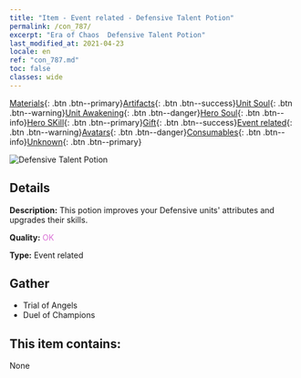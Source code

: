 ```yaml
---
title: "Item - Event related - Defensive Talent Potion"
permalink: /con_787/
excerpt: "Era of Chaos  Defensive Talent Potion"
last_modified_at: 2021-04-23
locale: en
ref: "con_787.md"
toc: false
classes: wide
---
```

 [Materials](/Items/){: .btn .btn--primary}[Artifacts](/Items/Artifacts/){: .btn .btn--success}[Unit Soul](/Items/UnitSoul/){: .btn .btn--warning}[Unit Awakening](/Items/UnitAwakening/){: .btn .btn--danger}[Hero Soul](/Items/HeroSoul/){: .btn .btn--info}[Hero SKill](/Items/HeroSkill/){: .btn .btn--primary}[Gift](/Items/Gift/){: .btn .btn--success}[Event related](/Items/Events/){: .btn .btn--warning}[Avatars](/Items/Avatars/){: .btn .btn--danger}[Consumables](/Items/Consumables/){: .btn .btn--info}[Unknown](/Items/Unknown/){: .btn .btn--primary}

 ![Defensive Talent Potion](/images/t/i_3045.png)

## Details
 **Description:** This potion improves your Defensive units' attributes and upgrades their skills.

 **Quality:** <span style="color: #DA70D6">OK</span>

 **Type:** Event related

## Gather

*    Trial of Angels 
*    Duel of Champions 

## This item contains:

  None


